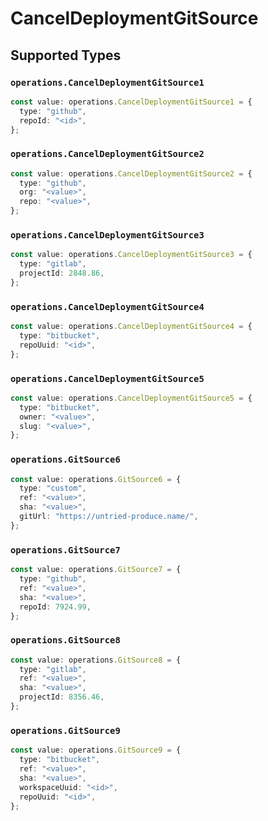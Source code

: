 # CancelDeploymentGitSource


## Supported Types

### `operations.CancelDeploymentGitSource1`

```typescript
const value: operations.CancelDeploymentGitSource1 = {
  type: "github",
  repoId: "<id>",
};
```

### `operations.CancelDeploymentGitSource2`

```typescript
const value: operations.CancelDeploymentGitSource2 = {
  type: "github",
  org: "<value>",
  repo: "<value>",
};
```

### `operations.CancelDeploymentGitSource3`

```typescript
const value: operations.CancelDeploymentGitSource3 = {
  type: "gitlab",
  projectId: 2848.86,
};
```

### `operations.CancelDeploymentGitSource4`

```typescript
const value: operations.CancelDeploymentGitSource4 = {
  type: "bitbucket",
  repoUuid: "<id>",
};
```

### `operations.CancelDeploymentGitSource5`

```typescript
const value: operations.CancelDeploymentGitSource5 = {
  type: "bitbucket",
  owner: "<value>",
  slug: "<value>",
};
```

### `operations.GitSource6`

```typescript
const value: operations.GitSource6 = {
  type: "custom",
  ref: "<value>",
  sha: "<value>",
  gitUrl: "https://untried-produce.name/",
};
```

### `operations.GitSource7`

```typescript
const value: operations.GitSource7 = {
  type: "github",
  ref: "<value>",
  sha: "<value>",
  repoId: 7924.99,
};
```

### `operations.GitSource8`

```typescript
const value: operations.GitSource8 = {
  type: "gitlab",
  ref: "<value>",
  sha: "<value>",
  projectId: 8356.46,
};
```

### `operations.GitSource9`

```typescript
const value: operations.GitSource9 = {
  type: "bitbucket",
  ref: "<value>",
  sha: "<value>",
  workspaceUuid: "<id>",
  repoUuid: "<id>",
};
```

